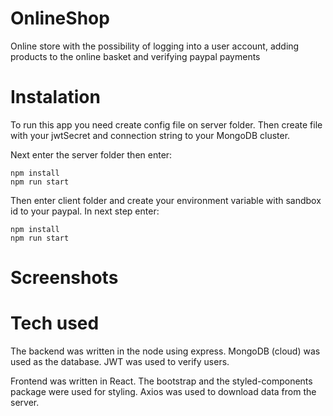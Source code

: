 # OnlineShop

Online store with the possibility of logging into a user account, adding products to the online basket and verifying paypal payments

# Instalation

To run this app you need create config file on server folder. Then create file with your jwtSecret and connection string to your MongoDB cluster.

Next enter the server folder then enter:

```node
npm install
npm run start
```

Then enter client folder and create your environment variable with sandbox id to your paypal. In next step enter:

```node
npm install
npm run start
```

# Screenshots


# Tech used

The backend was written in the node using express. MongoDB (cloud) was used as the database. JWT was used to verify users.

Frontend was written in React. The bootstrap and the styled-components package were used for styling. Axios was used to download data from the server.

